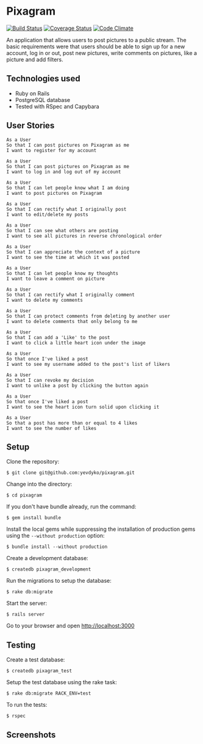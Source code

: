 # Pixagram

[![Build Status](https://travis-ci.org/yevdyko/pixagram.svg?branch=master)](https://travis-ci.org/yevdyko/pixagram)  [![Coverage Status](https://coveralls.io/repos/github/yevdyko/pixagram/badge.svg?branch=master)](https://coveralls.io/github/yevdyko/pixagram?branch=master)  [![Code Climate](https://codeclimate.com/github/yevdyko/pixagram/badges/gpa.svg)](https://codeclimate.com/github/yevdyko/pixagram)

An application that allows users to post pictures to a public stream. The basic requirements were that users should be able to sign up for a new account, log in or out, post new pictures, write comments on pictures, like a picture and add filters.

## Technologies used

- Ruby on Rails
- PostgreSQL database
- Tested with RSpec and Capybara

## User Stories

```
As a User
So that I can post pictures on Pixagram as me
I want to register for my account

As a User
So that I can post pictures on Pixagram as me
I want to log in and log out of my account

As a User
So that I can let people know what I am doing
I want to post pictures on Pixagram

As a User
So that I can rectify what I originally post
I want to edit/delete my posts

As a User
So that I can see what others are posting
I want to see all pictures in reverse chronological order

As a User
So that I can appreciate the context of a picture
I want to see the time at which it was posted

As a User
So that I can let people know my thoughts
I want to leave a comment on picture

As a User
So that I can rectify what I originally comment
I want to delete my comments

As a User
So that I can protect comments from deleting by another user
I want to delete comments that only belong to me

As a User
So that I can add a 'Like' to the post
I want to click a little heart icon under the image

As a User
So that once I've liked a post
I want to see my username added to the post's list of likers

As a User
So that I can revoke my decision
I want to unlike a post by clicking the button again

As a User
So that once I've liked a post
I want to see the heart icon turn solid upon clicking it

As a User
So that a post has more than or equal to 4 likes
I want to see the number of likes
```

## Setup

Clone the repository:

    $ git clone git@github.com:yevdyko/pixagram.git

Change into the directory:

    $ cd pixagram

If you don't have bundle already, run the command:

    $ gem install bundle

Install the local gems while suppressing the installation of production gems using the `--without production` option:

    $ bundle install --without production

Create a development database:

    $ createdb pixagram_development

Run the migrations to setup the database:

    $ rake db:migrate

Start the server:

    $ rails server

Go to your browser and open [http://localhost:3000](http://localhost:3000)

## Testing

Create a test database:

    $ createdb pixagram_test

Setup the test database using the rake task:

    $ rake db:migrate RACK_ENV=test

To run the tests:

    $ rspec

## Screenshots
